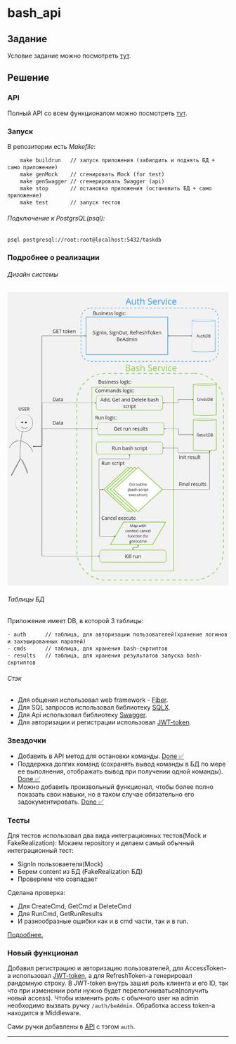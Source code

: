 # bash_api

## Задание
Условие задание можно посмотреть [тут](task.md).

## Решение

### API

Полный API со всем функционалом можно посмотреть [тут](docs/swagger.yaml).

### Запуск

В репозитории есть *Makefile*:
```
    make buildrun   // запуск приложения (забилдить и поднять БД + само приложение)
    make genMock    // сгенировать Mock (for test)
    make genSwagger // сгенерировать Swagger (api)
    make stop       // остановка приложения (остановить БД + само приложение)
    make test       // запуск тестов
```

###### Подключение к PostgrsQL(psql):
```
psql postgresql://root:root@localhost:5432/taskdb
```

### Подробнее о реализации

###### Дизайн системы
[<img src="./docs/pic/design.jpg" width="600" />](./docs/pic/design.jpg)

###### Таблицы БД
Приложение имеет DB, в которой 3 таблицы:
```
- auth      // таблица, для авторизации пользователей(хранение логинов и захэшированных паролей)
- cmds      // таблица, для хранения bash-скртиптов
- results   // таблица, для хранения результатов запуска bash-скртиптов
```

###### Стэк
- Для общения использовал web framework - [Fiber](https://github.com/gofiber/fiber).
- Для SQL запросов использовал библиотеку [SQLX](https://github.com/jmoiron/sqlx).
- Для Api использовал библиотеку [Swagger](https://github.com/swaggo/swag).
- Для авторизации и регистрации использовал [JWT-token](https://github.com/dgrijalva/jwt-go).
### Звездочки

- Добавить в API метод для остановки команды. [Done ✅](./docs/adr/adr1.md)
- Поддержка долгих команд (сохранять вывод команды в БД по мере ее выполнения, отображать вывод при получении одной команды). [Done ✅](./docs/adr/adr2.md)
- Можно добавить произвольный функционал, чтобы более полно показать свои навыки, но в таком случае обязательно его задокументировать. [Done ✅](#новый-функционал)

### Тесты

Для тестов использовал два вида интеграционных тестов(Mock и FakeRealization):
Мокаем repository и делаем самый обычный интегpационный тест:
- SignIn пользоваетеля(Mock)
- Берем content из БД (FakeRealization БД)
- Проверяем что совпадает

Сделана проверка:
- Для CreateCmd, GetCmd и  DeleteCmd
- Для RunCmd, GetRunResults
- И разнообразные ошибки как и в cmd части, так и в run.

[Подробнее.](./test/test_test.go)

### Новый функционал

Добавил регистрацию и авторизацию пользователей, для AccessToken-a использовал [JWT-token](https://github.com/dgrijalva/jwt-go),
а для RefreshToken-a генерировал рандомную строку. В JWT-token внутрь зашил роль клиента и его ID, так что 
при изменении роли нужно будет перелогиниваться(получить новый access). Чтобы изменить роль с обычного user 
на admin необходимо вызвать ручку ```/auth/beAdmin```. Обработка access token-a находится в Middleware.

Сами ручки добавлены в [API](docs/swagger.yaml) с тэгом ```auth```.

_________________________________________________
